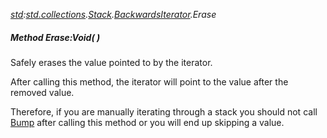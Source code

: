 _[std](../../modules/std/std-module.md):[std.collections](../../modules/std/std-collections.md).[Stack<T>](../../modules/std/std-collections-stack.md).[BackwardsIterator](../../modules/std/std-collections-stack-backwardsiterator.md).Erase_
##### Method Erase:Void(  )
Safely erases the value pointed to by the iterator.

After calling this method, the iterator will point to the value after the removed value.

Therefore, if you are manually iterating through a stack you should not call [Bump](std-collections-stack-backwardsiterator-bump.md) after calling this method or you
will end up skipping a value.
